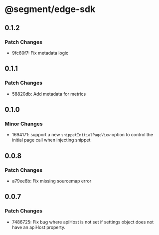 # @segment/edge-sdk

## 0.1.2

### Patch Changes

- 9fc60f7: Fix metadata logic

## 0.1.1

### Patch Changes

- 58820db: Add metadata for metrics

## 0.1.0

### Minor Changes

- 1694171: support a new `snippetInitialPageView` option to control the initial page call when injecting snippet

## 0.0.8

### Patch Changes

- a79ee8b: Fix missing sourcemap error

## 0.0.7

### Patch Changes

- 7486725: Fix bug where apiHost is not set if settings object does not have an apiHost property.
